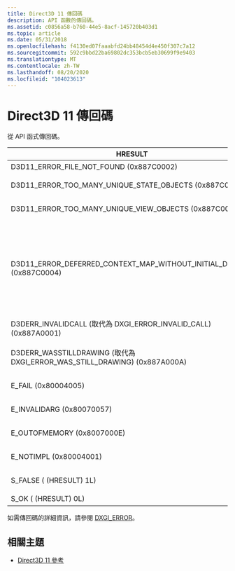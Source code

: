 ```yaml
---
title: Direct3D 11 傳回碼
description: API 函數的傳回碼。
ms.assetid: c0856a58-b760-44e5-8acf-145720b403d1
ms.topic: article
ms.date: 05/31/2018
ms.openlocfilehash: f4130ed07faaabfd24bb48454d4e450f307c7a12
ms.sourcegitcommit: 592c9bbd22ba69802dc353bcb5eb30699f9e9403
ms.translationtype: MT
ms.contentlocale: zh-TW
ms.lasthandoff: 08/20/2020
ms.locfileid: "104023613"
---
```

# <a name="direct3d-11-return-codes"></a>Direct3D 11 傳回碼

從 API 函式傳回碼。

| HRESULT | Description |
|-|-|
| D3D11_ERROR_FILE_NOT_FOUND (0x887C0002)  | 找不到檔案。 |
| D3D11_ERROR_TOO_MANY_UNIQUE_STATE_OBJECTS (0x887C0001)  | 特定類型之狀態物件的唯一實例太多。 |
| D3D11_ERROR_TOO_MANY_UNIQUE_VIEW_OBJECTS (0x887C0003)  | 特定類型之 view 物件的唯一實例太多。 |
| D3D11_ERROR_DEFERRED_CONTEXT_MAP_WITHOUT_INITIAL_DISCARD (0x887C0004)  | 不 D3D11_MAP_WRITE_DISCARD 每個資源的 [**ID3D11Device：： CreateDeferredCoNtext**](/windows/desktop/api/D3D11/nf-d3d11-id3d11device-createdeferredcontext)或 [**>id3d11devicecoNtext：： FinishCommandList**](/windows/desktop/api/D3D11/nf-d3d11-id3d11devicecontext-finishcommandlist)之後第一次呼叫 [**>id3d11devicecoNtext：： Map**](/windows/desktop/api/D3D11/nf-d3d11-id3d11devicecontext-map) 。 |
| D3DERR_INVALIDCALL (取代為 DXGI_ERROR_INVALID_CALL)  (0x887A0001)  | 方法呼叫無效。 例如，方法的參數可能不是有效的指標。 |
| D3DERR_WASSTILLDRAWING (取代為 DXGI_ERROR_WAS_STILL_DRAWING)  (0x887A000A)  | 先前正在將資訊傳送到或從此表面傳送的 array.blit 作業不完整。 |
| E_FAIL (0x80004005) | 嘗試建立啟用了 debug 層的裝置，且未安裝該層。 |
| E_INVALIDARG (0x80070057)  | 傳遞了不正確參數給傳回的函式。 |
| E_OUTOFMEMORY (0x8007000E)  | Direct3D 無法配置足夠的記憶體來完成呼叫。 |
| E_NOTIMPL (0x80004001)  | 未以傳遞的參數組合來執行方法呼叫。 |
| S_FALSE ( (HRESULT) 1L)  | 替代成功值，表示成功但非標準完成 (精確的意義取決於內容) 。 |
| S_OK ( (HRESULT) 0L)  | 未發生任何錯誤。 |

如需傳回碼的詳細資訊，請參閱 [DXGI_ERROR](/windows/desktop/direct3ddxgi/dxgi-error)。

## <a name="related-topics"></a>相關主題

* [Direct3D 11 參考](d3d11-graphics-reference.md)